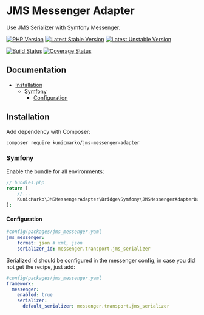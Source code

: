JMS Messenger Adapter
=====================

Use JMS Serializer with Symfony Messenger.

[![PHP Version](https://img.shields.io/badge/php-%5E7.2-blue.svg)](https://img.shields.io/badge/php-%5E7.2-blue.svg)
[![Latest Stable Version](https://poser.pugx.org/kunicmarko/jms-messenger-adapter/v/stable)](https://packagist.org/packages/kunicmarko/jms-messenger-adapter)
[![Latest Unstable Version](https://poser.pugx.org/kunicmarko/jms-messenger-adapter/v/unstable)](https://packagist.org/packages/kunicmarko/jms-messenger-adapter)

[![Build Status](https://travis-ci.org/kunicmarko20/jms-messenger-adapter.svg?branch=master)](https://travis-ci.org/kunicmarko20/jms-messenger-adapter)
[![Coverage Status](https://coveralls.io/repos/github/kunicmarko20/jms-messenger-adapter/badge.svg?branch=master)](https://coveralls.io/github/kunicmarko20/jms-messenger-adapter?branch=master)

Documentation
-------------

* [Installation](#installation)
  * [Symfony](#symfony)
    * [Configuration](#configuration)

## Installation

Add dependency with Composer:

```bash
composer require kunicmarko/jms-messenger-adapter
```

### Symfony

Enable the bundle for all environments:

```php
// bundles.php
return [
    //...
    KunicMarko\JMSMessengerAdapter\Bridge\Symfony\JMSMessengerAdapterBundle::class => ['all' => true],
];
```

#### Configuration

```yaml
#config/packages/jms_messenger.yaml
jms_messenger:
    format: json # xml, json
    serializer_id: messenger.transport.jms_serializer
```

Serialized id should be configured in the messenger config, in case you did not get the recipe, just add:

```yaml
#config/packages/jms_messenger.yaml
framework:
  messenger:
    enabled: true
    serializer:
      default_serializer: messenger.transport.jms_serializer
```
